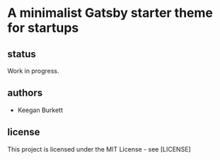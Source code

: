 # A minimalist Gatsby starter theme for startups

## status
Work in progress.

## authors
- Keegan Burkett

## license
This project is licensed under the MIT License - see [LICENSE]


